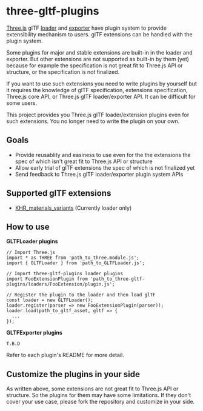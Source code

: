 # three-gltf-plugins

[Three.js](https://threejs.org) glTF [loader](https://threejs.org/docs/#examples/en/loaders/GLTFLoader) and [exporter](https://threejs.org/docs/#examples/en/exporters/GLTFExporter) have plugin system to provide extensibility mechanism to users. glTF extensions can be handled with the plugin system.

Some plugins for major and stable extensions are built-in in the loader and exporter. But other extensions are not supported as built-in by them (yet) because for example the specification is not great fit to Three.js API or structure, or the specification is not finalized.

If you want to use such extensions you need to write plugins by yourself but it requires the knowledge of glTF specification, extensions specification, Three.js core API, or Three.js glTF loader/exporter API. It can be difficult for some users.

This project provides you Three.js glTF loader/extension plugins even for such extensions. You no longer need to write the plugin on your own.

## Goals

* Provide reusablity and easiness to use even for the the extensions the spec of which isn't great fit to Three.js API or structure
* Allow early trial of glTF extensions the spec of which is not finalized yet
* Send feedback to Three.js glTF loader/exporter plugin system APIs

## Supported glTF extensions

* [KHR_materials_variants](https://github.com/KhronosGroup/glTF/tree/master/extensions/2.0/Khronos/KHR_materials_variants) (Currently loader only)

## How to use

**GLTFLoader plugins**

```
// Import Three.js
import * as THREE from 'path_to_three.module.js';
import { GLTFLoader } from 'path_to_GLTFLoader.js';

// Import three-gltf-plugins loader plugins
import FooExtensionPlugin from 'path_to_three-gltf-plugins/loaders/FooExtension/plugin.js';

// Register the plugin to the loader and then load glTF
const loader = new GLTFLoader();
loader.register(parser => new FooExtensionPlugin(parser));
loader.load(path_to_gltf_asset, gltf => {
  ...
});
```


**GLTFExporter plugins**

```
T.B.D
```

Refer to each plugin's README for more detail.

## Customize the plugins in your side

As written above, some extensions are not great fit to Three.js API or structure. So the plugins for them may have some limitations. If they don't cover your use case, please fork the repository and customize in your side.
